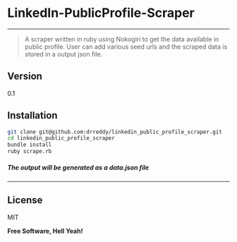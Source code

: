 LinkedIn-PublicProfile-Scraper
=====================
---

> A scraper written in ruby using Nokogiri to get the data available in public profile. User can add various seed urls and the scraped data is stored in a output json file. 

Version
----
0.1

Installation
--------------

```sh
git clone git@github.com:drreddy/linkedin_public_profile_scraper.git
cd linkedin_public_profile_scraper
bundle install
ruby scrape.rb
```

##### The output will be generated as a data.json file
---

License
----

MIT

**Free Software, Hell Yeah!**

